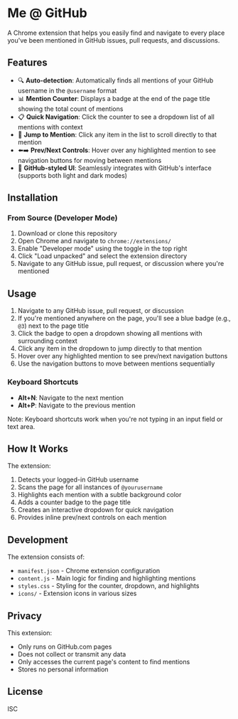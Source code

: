 # Me @ GitHub

A Chrome extension that helps you easily find and navigate to every place you've been mentioned in GitHub issues, pull requests, and discussions.

## Features

- 🔍 **Auto-detection**: Automatically finds all mentions of your GitHub username in the `@username` format
- 📊 **Mention Counter**: Displays a badge at the end of the page title showing the total count of mentions
- 📋 **Quick Navigation**: Click the counter to see a dropdown list of all mentions with context
- 🎯 **Jump to Mention**: Click any item in the list to scroll directly to that mention
- ⬅️➡️ **Prev/Next Controls**: Hover over any highlighted mention to see navigation buttons for moving between mentions
- 🎨 **GitHub-styled UI**: Seamlessly integrates with GitHub's interface (supports both light and dark modes)

## Installation

### From Source (Developer Mode)

1. Download or clone this repository
2. Open Chrome and navigate to `chrome://extensions/`
3. Enable "Developer mode" using the toggle in the top right
4. Click "Load unpacked" and select the extension directory
5. Navigate to any GitHub issue, pull request, or discussion where you're mentioned

## Usage

1. Navigate to any GitHub issue, pull request, or discussion
2. If you're mentioned anywhere on the page, you'll see a blue badge (e.g., `@3`) next to the page title
3. Click the badge to open a dropdown showing all mentions with surrounding context
4. Click any item in the dropdown to jump directly to that mention
5. Hover over any highlighted mention to see prev/next navigation buttons
6. Use the navigation buttons to move between mentions sequentially

### Keyboard Shortcuts

- **Alt+N**: Navigate to the next mention
- **Alt+P**: Navigate to the previous mention

Note: Keyboard shortcuts work when you're not typing in an input field or text area.

## How It Works

The extension:
1. Detects your logged-in GitHub username
2. Scans the page for all instances of `@yourusername`
3. Highlights each mention with a subtle background color
4. Adds a counter badge to the page title
5. Creates an interactive dropdown for quick navigation
6. Provides inline prev/next controls on each mention

## Development

The extension consists of:
- `manifest.json` - Chrome extension configuration
- `content.js` - Main logic for finding and highlighting mentions
- `styles.css` - Styling for the counter, dropdown, and highlights
- `icons/` - Extension icons in various sizes

## Privacy

This extension:
- Only runs on GitHub.com pages
- Does not collect or transmit any data
- Only accesses the current page's content to find mentions
- Stores no personal information

## License

ISC
